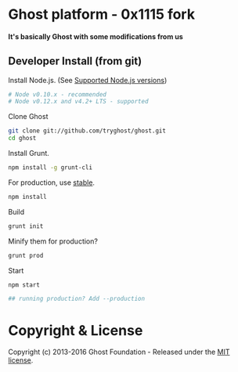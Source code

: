 # Ghost platform - 0x1115 fork
#### It's basically Ghost with some modifications from us

## Developer Install (from git)

Install Node.js. (See [Supported Node.js versions](http://support.ghost.org/supported-node-versions/))

```bash
# Node v0.10.x - recommended
# Node v0.12.x and v4.2+ LTS - supported
```

Clone Ghost

```bash
git clone git://github.com/tryghost/ghost.git
cd ghost
```

Install Grunt.

```bash
npm install -g grunt-cli
```

For production, use [stable](tree/stable).

```bash
npm install
```

Build

```bash
grunt init
```

Minify them for production?

```bash
grunt prod
```

Start

```bash
npm start

## running production? Add --production
```

# Copyright & License

Copyright (c) 2013-2016 Ghost Foundation - Released under the [MIT license](LICENSE).
